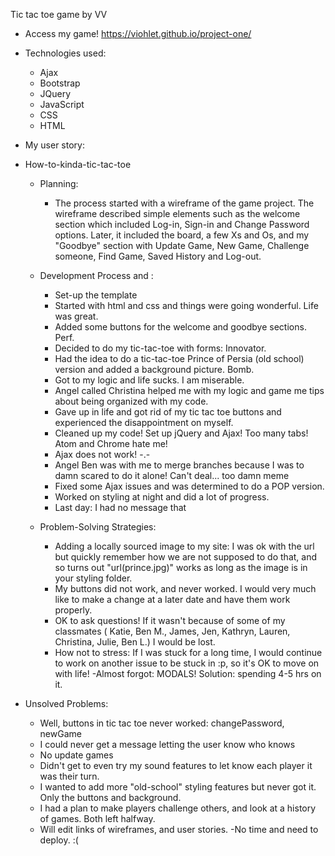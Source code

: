 Tic tac toe game by VV

- Access my game! https://viohlet.github.io/project-one/ 
- Technologies used:

  - Ajax
  - Bootstrap
  - JQuery
  - JavaScript
  - CSS
  - HTML

- My user story:
- How-to-kinda-tic-tac-toe

  - Planning:

    - The process started with a wireframe of the game project. The wireframe described simple elements such as the welcome section which included Log-in, Sign-in and Change Password options. Later, it included the board, a few Xs and Os, and my "Goodbye" section with Update Game, New Game, Challenge someone, Find Game, Saved History and Log-out.

  - Development Process and :

    - Set-up the template
    - Started with html and css and things were going wonderful. Life was great.
    - Added some buttons for the welcome and goodbye sections. Perf.
    - Decided to do my tic-tac-toe with forms: Innovator.
    - Had the idea to do a tic-tac-toe Prince of Persia (old school) version and added a background picture. Bomb.
    - Got to my logic and life sucks. I am miserable.
    - Angel called Christina helped me with my logic and game me tips about being organized with my code.
    - Gave up in life and got rid of my tic tac toe buttons and experienced the disappointment on myself.
    - Cleaned up my code! Set up jQuery and Ajax! Too many tabs! Atom and Chrome hate me!
    - Ajax does not work! -.-
    - Angel Ben was with me to merge branches because I was to damn scared to do it alone! Can't deal... too damn meme
    - Fixed some Ajax issues and was determined to do a POP version.
    - Worked on styling at night and did a lot of progress.
    - Last day: I had no message that

  - Problem-Solving Strategies:

    - Adding a locally sourced image to my site: I was ok with the url but quickly remember how we are not supposed to do that, and so turns out "url(prince.jpg)" works as long as the image is in your styling folder.
    - My buttons did not work, and never worked. I would very much like to make a change at a later date and have them work properly.
    - OK to ask questions! If it wasn't because of some of my classmates ( Katie, Ben M., James, Jen, Kathryn, Lauren, Christina, Julie, Ben L.) I would be lost.
    - How not to stress: If I was stuck for a long time, I would continue to work on another issue to be stuck in :p, so it's OK to move on with life!
    -Almost forgot: MODALS! Solution: spending 4-5 hrs on it.

- Unsolved Problems:

  - Well, buttons in tic tac toe never worked: changePassword, newGame
  - I could never get a message letting the user know who knows
  - No update games
  - Didn't get to even try my sound features to let know each player it was their turn.
  - I wanted to add more "old-school" styling features but never got it. Only the buttons and background.
  - I had a plan to make players challenge others, and look at a history of games. Both left halfway.
  - Will edit links of wireframes, and user stories. -No time and need to deploy. :(
